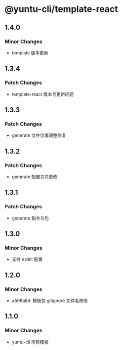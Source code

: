 # @yuntu-cli/template-react

## 1.4.0

### Minor Changes

- template 版本更新

## 1.3.4

### Patch Changes

- template-react 版本号更新问题

## 1.3.3

### Patch Changes

- generate 文件位置调整修复

## 1.3.2

### Patch Changes

- generate 配置文件更改

## 1.3.1

### Patch Changes

- generate 指令与包

## 1.3.0

### Minor Changes

- 支持 eslint 配置

## 1.2.0

### Minor Changes

- a508a8d: 模板包 gitignore 文件名修改

## 1.1.0

### Minor Changes

- yuntu-cli 项目模板
